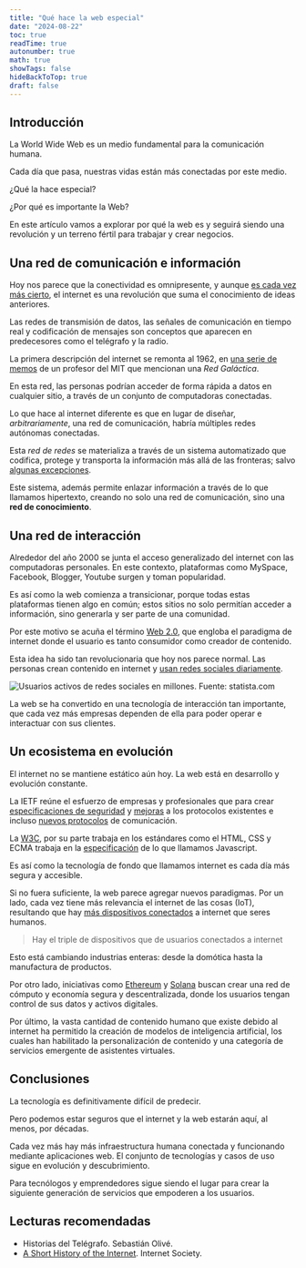 ```yaml
---
title: "Qué hace la web especial"
date: "2024-08-22"
toc: true
readTime: true
autonumber: true
math: true
showTags: false
hideBackToTop: true
draft: false
---
```


## Introducción

La World Wide Web es un medio fundamental para la comunicación humana.

Cada día que pasa, nuestras vidas están más conectadas por este medio.

¿Qué la hace especial?

¿Por qué es importante la Web?

En este artículo vamos a explorar por qué la web es y seguirá siendo una revolución y un terreno fértil para trabajar y crear negocios.

## Una red de comunicación e información

Hoy nos parece que la conectividad es omnipresente, y aunque [es cada vez más cierto](https://wearesocial.com/es/blog/2024/04/informe-digital-global-abril-2024/#:~:text=Los%20usuarios%20de%20Internet%20han,la%20Tierra%20est%C3%A1n%20ahora%20conectados.), el internet es una revolución que suma el conocimiento de ideas anteriores.

Las redes de transmisión de datos, las señales de comunicación en tiempo real y codificación de mensajes son conceptos que aparecen en predecesores como el telégrafo y la radio.

La primera descripción del internet se remonta al 1962, en [una serie de memos](https://en.wikipedia.org/wiki/Intergalactic_Computer_Network) de un profesor del MIT que mencionan una *Red Galáctica*.

En esta red, las personas podrían acceder de forma rápida a datos en cualquier sitio, a través de un conjunto de computadoras conectadas.

Lo que hace al internet diferente  es que en lugar de diseñar, *arbitrariamente*, una red de comunicación, habría múltiples redes autónomas conectadas.

Esta *red de redes* se materializa a través de un sistema automatizado que codifica, protege y transporta la información más allá de las fronteras; salvo [algunas excepciones](https://es.wikipedia.org/wiki/Internet_en_Corea_del_Norte).

Este sistema, además permite enlazar información a través de lo que llamamos hipertexto, creando no solo una red de comunicación, sino una **red de conocimiento**.

## Una red de interacción

Alrededor del año 2000 se junta el acceso generalizado del internet con las computadoras personales. En este contexto, plataformas como MySpace, Facebook, Blogger, Youtube surgen y toman popularidad.

Es así como la web comienza a transicionar, porque todas estas plataformas tienen algo en común; estos sitios no solo permitían acceder a información, sino generarla y ser parte de una comunidad.

Por este motivo se acuña el término [Web 2.0](https://www.oreilly.com/pub/a/web2/archive/what-is-web-20.html), que engloba el paradigma de internet donde el usuario es tanto consumidor como creador de contenido. 

Esta idea ha sido tan revolucionaria que hoy nos parece normal. Las personas crean contenido en internet y [usan redes sociales diariamente](https://es.statista.com/estadisticas/600712/ranking-mundial-de-redes-sociales-por-numero-de-usuarios/).

![Usuarios activos de redes sociales en millones. Fuente: statista.com](/2024-24-08-que-hace-la-web-especial/millones-usuarios.png)


La web se ha convertido en una tecnología de interacción tan importante, que cada vez más empresas dependen de ella para poder operar e interactuar con sus clientes.

## Un ecosistema en evolución

El internet no se mantiene estático aún hoy. La web está en desarrollo y evolución constante.

La IETF reúne el esfuerzo de empresas y profesionales que para crear [especificaciones de seguridad](https://datatracker.ietf.org/doc/html/rfc7519) y [mejoras](https://datatracker.ietf.org/doc/html/rfc6455) a los protocolos existentes e incluso [nuevos protocolos](https://datatracker.ietf.org/doc/html/rfc9114) de comunicación.

La [W3C](https://www.w3.org/), por su parte trabaja en los estándares como el HTML, CSS y ECMA trabaja en la [especificación](https://ecma-international.org/technical-committees/tc39/) de lo que llamamos Javascript.

Es así como la tecnología de fondo que llamamos internet es cada día más segura y accesible.

Si no fuera suficiente, la web parece agregar nuevos paradigmas. Por un lado, cada vez tiene más relevancia el internet de las cosas (IoT), resultando que hay [más dispositivos conectados](https://es.statista.com/temas/9795/el-uso-de-internet-en-el-mundo/#editorsPicks) a internet que seres humanos.

> Hay el triple de dispositivos que de usuarios conectados a internet

Esto está cambiando industrias enteras: desde la domótica hasta la manufactura de productos.

Por otro lado, iniciativas como [Ethereum](https://ethereum.org/) y [Solana](https://solana.com/) buscan crear una red de cómputo y economía segura y descentralizada, donde los usuarios tengan control de sus datos y activos digitales.

Por último, la vasta cantidad de contenido humano que existe debido al internet ha permitido la creación de modelos de inteligencia artificial, los cuales han habilitado la personalización de contenido y una categoría de servicios emergente de asistentes virtuales.

## Conclusiones

La tecnología es definitivamente difícil de predecir.

Pero podemos estar seguros que el internet y la web estarán aquí, al menos, por décadas.

Cada vez más hay más infraestructura humana conectada y funcionando mediante aplicaciones web. El conjunto de tecnologías y casos de uso sigue en evolución y descubrimiento.

Para tecnólogos y emprendedores sigue siendo el lugar para crear la siguiente generación de servicios que empoderen a los usuarios.

## Lecturas recomendadas

* Historias del Telégrafo. Sebastián Olivé.
* [A Short History of the Internet](https://www.internetsociety.org/internet/history-internet/?gad_source=1&gclid=CjwKCAjwxNW2BhAkEiwA24Cm9FXkWMvknYezBxppCnOQd-5nT5pL5qvP-FTzMx6Gm3r4lh4X4ZSgyxoCxyAQAvD_BwE). Internet Society.
